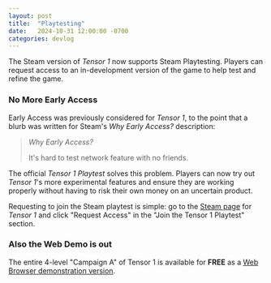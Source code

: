 ```yaml
---
layout: post
title:  "Playtesting"
date:   2024-10-31 12:00:00 -0700
categories: devlog
---
```


The Steam version of *Tensor 1* now supports Steam Playtesting. Players can request access to an in-development version of the game to help test and refine the game.

### No More Early Access

Early Access was previously considered for *Tensor 1*, to the point that a blurb was written for Steam's *Why Early Access?* description:

> *Why Early Access?*
>
> It's hard to test network feature with no friends.

The official *Tensor 1 Playtest* solves this problem. Players can now try out *Tensor 1*'s more experimental features and ensure they are working properly without having to risk their own money on an uncertain product.

Requesting to join the Steam playtest is simple: go to the [Steam page](https://store.steampowered.com/app/3299900) for *Tensor 1* and click "Request Access" in the "Join the Tensor 1 Playtest" section.

### Also the Web Demo is out

The entire 4-level "Campaign A" of Tensor 1 is available for **FREE** as a [Web Browser demonstration version](https://playtensor.itch.io).